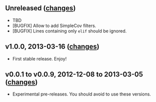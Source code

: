 ## Unreleased ([changes](https://github.com/infertux/bashcov/compare/v1.0.0...master))

  * TBD
  * [BUGFIX] Allow to add SimpleCov filters.
  * [BUGFIX] Lines containing only `elif` should be ignored.

## v1.0.0, 2013-03-16 ([changes](https://github.com/infertux/bashcov/compare/v0.0.9...v1.0.0))

  * First stable release. Enjoy!

## v0.0.1 to v0.0.9, 2012-12-08 to 2013-03-05 ([changes](https://github.com/infertux/bashcov/compare/v0.0.1...v0.0.9))

  * Experimental pre-releases. You should avoid to use these versions.

